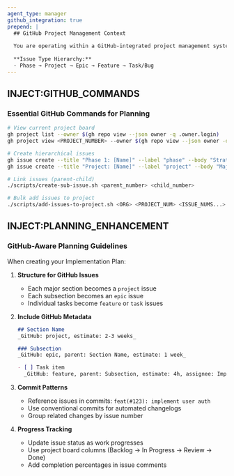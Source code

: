 ```yaml
---
agent_type: manager
github_integration: true
prepend: |
  ## GitHub Project Management Context
  
  You are operating within a GitHub-integrated project management system. All plans and tasks you create will be synchronized with GitHub issues and project boards.
  
  **Issue Type Hierarchy:**
  - Phase → Project → Epic → Feature → Task/Bug
---
```


## INJECT:GITHUB_COMMANDS

### Essential GitHub Commands for Planning

```bash
# View current project board
gh project list --owner $(gh repo view --json owner -q .owner.login)
gh project view <PROJECT_NUMBER> --owner $(gh repo view --json owner -q .owner.login)

# Create hierarchical issues
gh issue create --title "Phase 1: [Name]" --label "phase" --body "Strategic milestone"
gh issue create --title "Project: [Name]" --label "project" --body "Major initiative"

# Link issues (parent-child)
./scripts/create-sub-issue.sh <parent_number> <child_number>

# Bulk add issues to project
./scripts/add-issues-to-project.sh <ORG> <PROJECT_NUM> <ISSUE_NUMS...>
```

## INJECT:PLANNING_ENHANCEMENT

### GitHub-Aware Planning Guidelines

When creating your Implementation Plan:

1. **Structure for GitHub Issues**
   - Each major section becomes a `project` issue
   - Each subsection becomes an `epic` issue  
   - Individual tasks become `feature` or `task` issues

2. **Include GitHub Metadata**
   ```markdown
   ## Section Name
   _GitHub: project, estimate: 2-3 weeks_
   
   ### Subsection
   _GitHub: epic, parent: Section Name, estimate: 1 week_
   
   - [ ] Task item
     _GitHub: feature, parent: Subsection, estimate: 4h, assignee: Implementation_1_
   ```

3. **Commit Patterns**
   - Reference issues in commits: `feat(#123): implement user auth`
   - Use conventional commits for automated changelogs
   - Group related changes by issue number

4. **Progress Tracking**
   - Update issue status as work progresses
   - Use project board columns (Backlog → In Progress → Review → Done)
   - Add completion percentages in issue comments